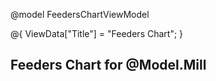 @model FeedersChartViewModel

@{
    ViewData["Title"] = "Feeders Chart";
}

<h2>Feeders Chart for @Model.Mill</h2>
<div id="charts-container"></div>

<!-- Scripts -->
<script src="https://cdn.jsdelivr.net/npm/chart.js"></script>
<script src="https://cdn.jsdelivr.net/npm/chartjs-adapter-date-fns"></script>
<script src="https://code.jquery.com/jquery-3.6.0.min.js"></script>

<script>
    const mill = '@Model.Mill';
    const fromDate = '@Model.FromDate';
    const toDate = '@Model.ToDate';
    const status = '@Model.Status';

    const charts = {};

    async function loadFeederCharts(selectedMill) {
        try {
            const feederResponse = await fetch(`/Home/GetFeeder?millName=${encodeURIComponent(selectedMill)}`);
            const feederList = await feederResponse.json();

            if (!feederList || feederList.length === 0) {
                console.warn("No feeders found.");
                return;
            }

            document.getElementById("charts-container").innerHTML = "";

            feederList.forEach(async feeder => {
                const feederName = feeder.feederName;
                if (!feederName) return;

                const chartId = `chart-${feederName.replace(/\s+/g, '-')}`;

                const chartDiv = document.createElement("div");
                chartDiv.classList.add("chart-wrapper");
                chartDiv.style.marginBottom = "40px";
                chartDiv.innerHTML = `
                    <h3>${feederName}</h3>
                    <canvas id="${chartId}" height="300"></canvas>
                `;
                document.getElementById("charts-container").appendChild(chartDiv);

                const chartResponse = await fetch(`/Home/GetFeedersKWHData?millName=${encodeURIComponent(mill)}&Feeders=${encodeURIComponent(feederName)}&FromDate=${encodeURIComponent(fromDate)}&ToDate=${encodeURIComponent(toDate)}&RunningStatus=${encodeURIComponent(status)}`);
                const chartData = await chartResponse.json();

                if (!chartData || chartData.length === 0) return;

                const timestamps = chartData.map(item => new Date(item.timeStamp));
                const kwhData = chartData.map(item => parseFloat(item.kwh));
                const lslData = chartData.map(item => parseFloat(item.lsl));
                const uslData = chartData.map(item => parseFloat(item.usl));

                const ctx = document.getElementById(chartId).getContext("2d");

                if (charts[feederName]) charts[feederName].destroy();

                charts[feederName] = new Chart(ctx, {
                    type: "line",
                    data: {
                        labels: timestamps,
                        datasets: [
                            {
                                label: "KWH",
                                data: kwhData,
                                borderColor: "blue",
                                backgroundColor: "rgba(0, 0, 255, 0.1)",
                                fill: false
                            },
                            {
                                label: "LSL",
                                data: lslData,
                                borderColor: "green",
                                borderDash: [5, 5],
                                fill: false
                            },
                            {
                                label: "USL",
                                data: uslData,
                                borderColor: "red",
                                borderDash: [5, 5],
                                fill: false
                            }
                        ]
                    },
                    options: {
                        responsive: true,
                        plugins: {
                            legend: { position: 'top' },
                            title: { display: false }
                        },
                        scales: {
                            x: {
                                type: 'time',
                                time: {
                                    unit: 'minute',
                                    tooltipFormat: 'MMM d, HH:mm'
                                },
                                title: {
                                    display: true,
                                    text: 'Timestamp'
                                }
                            },
                            y: {
                                title: {
                                    display: true,
                                    text: 'KWH / LSL / USL'
                                }
                            }
                        }
                    }
                });
            });
        } catch (error) {
            console.error("Error loading feeder charts:", error);
        }
    }

    window.onload = function () {
        loadFeederCharts(mill);
    };
</script>

<style>
    .chart-wrapper {
        border: 1px solid #ccc;
        padding: 20px;
        border-radius: 8px;
    }
</style>